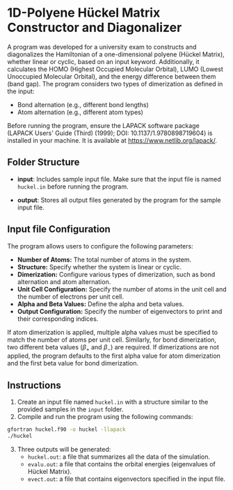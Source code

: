 # 1D-Polyene Hückel Matrix Constructor and Diagonalizer

A program was developed for a university exam to constructs and diagonalizes the Hamiltonian of a one-dimensional polyene (Hückel Matrix),
whether linear or cyclic, based on an input keyword. Additionally, it calculates the
HOMO (Highest Occupied Molecular Orbital), LUMO (Lowest Unoccupied Molecular Orbital), and the energy difference between them (band gap).
The program considers two types of dimerization as defined in the input:
- Bond alternation (e.g., different bond lengths)
- Atom alternation (e.g., different atom types)

Before running the program, ensure the LAPACK software package (LAPACK Users' Guide (Third) (1999);
DOI: 10.1137/1.9780898719604) is installed in your machine.
It is available at https://www.netlib.org/lapack/.

## Folder Structure

- **input**: Includes sample input file. Make sure that the input file is named `huckel.in` before running the program.

- **output**: Stores all output files generated by the program for the sample input file.

## Input file Configuration

The program allows users to configure the following parameters:

- **Number of Atoms:** The total number of atoms in the system.
- **Structure:** Specify whether the system is linear or cyclic.
- **Dimerization:** Configure various types of dimerization, such as bond alternation and atom alternation.
- **Unit Cell Configuration:** Specify the number of atoms in the unit cell and the number of electrons per unit cell.
- **Alpha and Beta Values:** Define the alpha and beta values.
- **Output Configuration:** Specify the number of eigenvectors to print and their corresponding indices.

If atom dimerization is applied, multiple alpha values must be specified to match the number of atoms per unit cell. Similarly, for bond dimerization, two different beta values ($\beta_+$ and $\beta_-$) are required. If dimerizations are not applied, the program defaults to the first alpha value for atom dimerization and the first beta value for bond dimerization.

## Instructions

1. Create an input file named `huckel.in` with a structure similar to the provided samples in the `input` folder.
2. Compile and run the program using the following commands:

```bash
gfortran huckel.f90 -o huckel -llapack
./huckel
```
3. Three outputs will be generated:
   - `huckel.out`: a file that summarizes all the data of the simulation. 
   - `evalu.out`: a file that contains the orbital energies (eigenvalues of Hückel Matrix).
   - `evect.out`: a file that contains eigenvectors specified in the input file.
